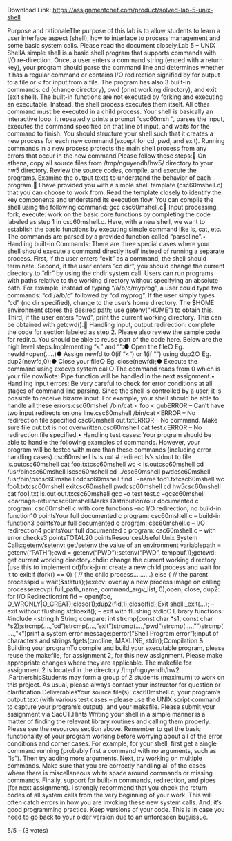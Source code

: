 Download Link: https://assignmentchef.com/product/solved-lab-5-unix-shell
<br>
<p class="ui header product-top-header" title="Lab 5 – UNIX Shell Solution">Purpose and rationaleThe purpose of this lab is to allow students to learn a user interface aspect (shell), how to interface to process management and some basic system calls. Please read the document closely.Lab 5 – UNIX ShellA simple shell is a basic shell program that supports commands with I/O re-direction. Once, a user enters a command string (ended with a return key), your program should parse the command line and determines whether it has a regular command or contains I/O redirection signified by for output to a file or &lt; for input from a file. The program has also 3 built-in commands: cd (change directory), pwd (print working directory), and exit (exit shell). The built-in functions are not executed by forking and executing an executable. Instead, the shell process executes them itself. All other command must be executed in a child process. Your shell is basically an interactive loop: it repeatedly prints a prompt “csc60msh “, parses the input, executes the command specified on that line of input, and waits for the command to finish. You should structure your shell such that it creates a new process for each new command (except for cd, pwd, and exit). Running commands in a new process protects the main shell process from any errors that occur in the new command.Please follow these steps: On athena, copy all source files from /tmp/nguyendh/hw5/ directory to your hw5 directory. Review the source codes, compile, and execute the programs. Examine the output texts to understand the behavior of each program. I have provided you with a simple shell template (csc60mshell.c) that you can choose to work from. Read the template closely to identify the key components and understand its execution flow. You can compile the shell using the following command: gcc csc60mshell.c Input processing, fork, execute: work on the basic core functions by completing the code labeled as step 1 in csc60mshell.c. Here, with a new shell, we want to establish the basic functions by executing simple command like ls, cat, etc. The commands are parsed by a provided function called “parseline”.• Handling built-in Commands: There are three special cases where your shell should execute a command directly itself instead of running a separate process. First, if the user enters “exit” as a command, the shell should terminate. Second, if the user enters “cd dir”, you should change the current directory to “dir” by using the chdir system call. Users can run programs with paths relative to the working directory without specifying an absolute path. For example, instead of typing “/a/b/c/myprog”, a user could type two commands: “cd /a/b/c” followed by “cd myprog”. If the user simply types “cd” (no dir specified), change to the user’s home directory. The $HOME environment stores the desired path; use getenv(“HOME”) to obtain this. Third, if the user enters “pwd”, print the current working directory. This can be obtained with getcwd(). Handling input, output redirection: complete the code for section labeled as step 2. Please also review the sample code for redir.c. You should be able to reuse part of the code here. Below are the high level steps:Implementing “&lt;” and “”:● Open the file○ Eg. newfd=open(…..)● Assign newfd to 0(if “&lt;“) or 1(if “”) using dup2○ Eg. dup2(newfd,0);● Close your file○ Eg. close(newfd);● Execute the command using execvp system call○ The command reads from 0 which is your file nowNote: Pipe function will be handled in the next assignment.• Handling input errors: Be very careful to check for error conditions at all stages of command line parsing. Since the shell is controlled by a user, it is possible to receive bizarre input. For example, your shell should be able to handle all these errors:csc60mshell /bin/cat &lt; foo &lt; gubERROR – Can’t have two input redirects on one line.csc60mshell /bin/cat &lt;ERROR – No redirection file specified.csc60mshell out.txtERROR – No command. Make sure file out.txt is not overwritten.csc60mshell cat test.cERROR – No redirection file specified.• Handling test cases: Your program should be able to handle the following examples of commands. However, your program will be tested with more than these commands (including error handling cases).csc60mshell ls ls.out # redirect ls’s stdout to file ls.outcsc60mshell cat foo.txtcsc60mshell wc &lt; ls.outcsc60mshell cd /usr/bincsc60mshell lscsc60mshell cd ../csc60mshell pwdcsc60mshell /usr/bin/pscsc60mshell cdcsc60mshell find . -name foo1.txtcsc60mshell wc foo1.txtcsc60mshell exitcsc60mshell pwdcsc60mshell cd hw5csc60mshell cat foo1.txt ls.out out.txcsc60mshell gcc –o test test.c –gcsc60mshell &lt;carriage-returncsc60mshellMarks DistributionYour documented c program: csc60mshell.c with core functions –no I/O redirection, no build-in function10 pointsYour full documented c program: csc60mshell.c – build-in function3 pointsYour full documented c program: csc60mshell.c – I/O redirection4 pointsYour full documented c program: csc60mshell.c – with error checks3 pointsTOTAL20 pointsResourcesUseful Unix System Calls:getenv/setenv: get/setenv the value of an environment variablepath = getenv(“PATH”);cwd = getenv(“PWD”);setenv(“PWD”, tempbuf,1);getcwd: get current working directory.chdir: change the current working directory (use this to implement cd)fork-join: create a new child process and wait for it to exit:if (fork() == 0) { // the child process……….} else { // the parent processpid = wait(&amp;status);}execv: overlay a new process image on calling processexecvp( full_path_name, command_argv_list, 0);open, close, dup2: for I/O Redirection:int fid = open(foo, O_WRONLY|O_CREAT);close(1);dup2(fid,1);close(fid);Exit shell:_exit(…); – exit without flushing stdioexit(); – exit with flushing stdioC Library functions: #include &lt;string.h String compare: int strcmp(const char *s1, const char *s2);strcmp(….,”cd”)strcmp(….,”exit”)strcmp(….,”pwd”)strcmp(….,””)strcmp(….,”&lt;“)print a system error message:perror(“Shell Program error”);input of characters and strings:fgets(cmdline, MAXLINE, stdin);Compilation &amp; Building your programTo compile and build your executable program, please reuse the makefile, for assignment 2, for this new assignment. Please make appropriate changes where they are applicable. The makefile for assignment 2 is located in the directory /tmp/nguyendh/hw2 .PartnershipStudents may form a group of 2 students (maximum) to work on this project. As usual, please always contact your instructor for question or clarification.DeliverablesYour source file(s): csc60mshell.c, your program’s output text (with various test cases – please use the UNIX script command to capture your program’s output), and your makefile. Please submit your assignment via SacCT.Hints Writing your shell in a simple manner is a matter of finding the relevant library routines and calling them properly. Please see the resources section above. Remember to get the basic functionality of your program working before worrying about all of the error conditions and corner cases. For example, for your shell, first get a single command running (probably first a command with no arguments, such as “ls”). Then try adding more arguments. Next, try working on multiple commands. Make sure that you are correctly handling all of the cases where there is miscellaneous white space around commands or missing commands. Finally, support for built-in commands, redirection, and pipes (for next assignment). I strongly recommend that you check the return codes of all system calls from the very beginning of your work. This will often catch errors in how you are invoking these new system calls. And, it’s good programming practice. Keep versions of your code. This is in case you need to go back to your older version due to an unforeseen bug/issue.

5/5 - (3 votes)

<span class="likes"> </span>